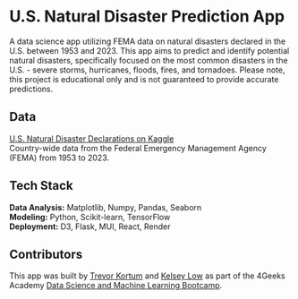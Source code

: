 # U.S. Natural Disaster Prediction App
A data science app utilizing FEMA data on natural disasters declared in the U.S. between 1953 and 2023. This app aims to predict and identify potential natural disasters, specifically focused on the most common disasters in the U.S. - severe storms, hurricanes, floods, fires, and tornadoes. Please note, this project is educational only and is not guaranteed to provide accurate predictions.  


## Data
[U.S. Natural Disaster Declarations on Kaggle](https://www.kaggle.com/datasets/headsortails/us-natural-disaster-declarations)\
Country-wide data from the Federal Emergency Management Agency (FEMA) from 1953 to 2023.


## Tech Stack
**Data Analysis:** Matplotlib, Numpy, Pandas, Seaborn\
**Modeling:** Python, Scikit-learn, TensorFlow\
**Deployment:** D3, Flask, MUI, React, Render


## Contributors
This app was built by [Trevor Kortum](https://github.com/tdestryk) and [Kelsey Low](https://github.com/helloklow) as part of the 4Geeks Academy [Data Science and Machine Learning Bootcamp](https://4geeksacademy.com/us/coding-bootcamps/datascience-machine-learning).